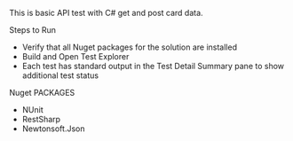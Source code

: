 This is basic API test with C# get and post card data.

Steps to Run

- Verify that all Nuget packages for the solution are installed
- Build and Open Test Explorer
- Each test has standard output in the Test Detail Summary pane to show additional test status

Nuget PACKAGES

- NUnit
- RestSharp
- Newtonsoft.Json